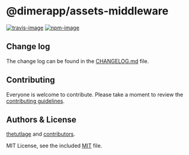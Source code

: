 # @dimerapp/assets-middleware

[![travis-image]][travis-url]
[![npm-image]][npm-url]

## Change log

The change log can be found in the [CHANGELOG.md](https://github.com/dimerapp/assets-middleware/CHANGELOG.md) file.

## Contributing

Everyone is welcome to contribute. Please take a moment to review the [contributing guidelines](CONTRIBUTING.md).

## Authors & License
[thetutlage](https://github.com/thetutlage) and [contributors](https://github.com/dimerapp/assets-middleware/graphs/contributors).

MIT License, see the included [MIT](LICENSE.md) file.

[travis-image]: https://img.shields.io/travis/dimerapp/assets-middleware/master.svg?style=flat-square&logo=travis
[travis-url]: https://travis-ci.org/dimerapp/assets-middleware "travis"

[npm-image]: https://img.shields.io/npm/v/@dimerapp/assets-middleware.svg?style=flat-square&logo=npm
[npm-url]: https://npmjs.org/package/@dimerapp/assets-middleware "npm"
